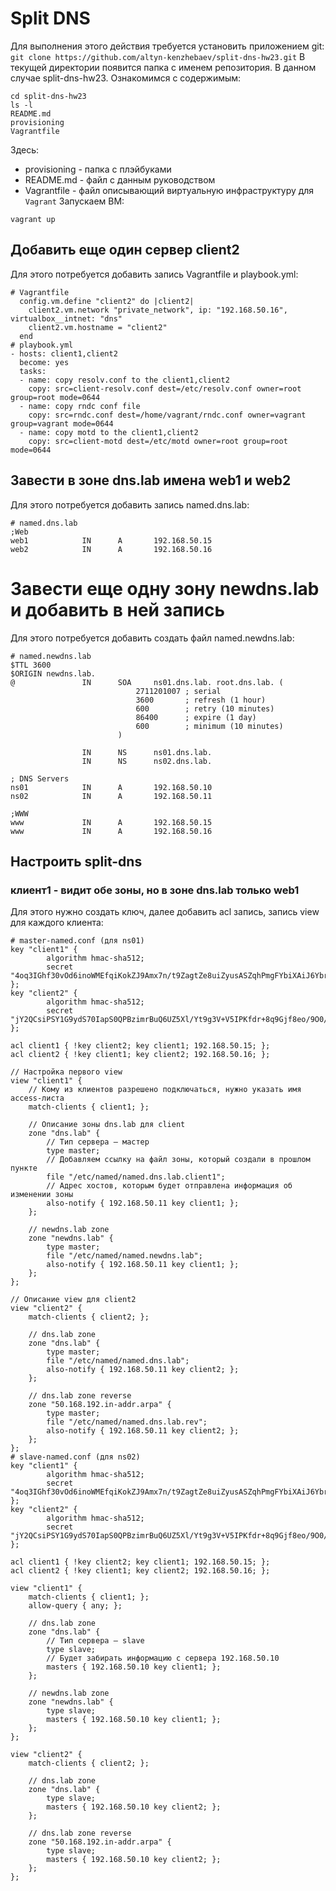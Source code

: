 # Split DNS
Для выполнения этого действия требуется установить приложением git:
`git clone https://github.com/altyn-kenzhebaev/split-dns-hw23.git`
В текущей директории появится папка с именем репозитория. В данном случае split-dns-hw23. Ознакомимся с содержимым:
```
cd split-dns-hw23
ls -l
README.md
provisioning
Vagrantfile
```
Здесь:
- provisioning - папка с плэйбуками
- README.md - файл с данным руководством
- Vagrantfile - файл описывающий виртуальную инфраструктуру для `Vagrant`
Запускаем ВМ:
```
vagrant up
```

## Добавить еще один сервер client2
Для этого потребуется добавить запись Vagrantfile и playbook.yml:
```
# Vagrantfile
  config.vm.define "client2" do |client2|
    client2.vm.network "private_network", ip: "192.168.50.16", virtualbox__intnet: "dns"
    client2.vm.hostname = "client2"
  end
# playbook.yml
- hosts: client1,client2
  become: yes
  tasks:
  - name: copy resolv.conf to the client1,client2
    copy: src=client-resolv.conf dest=/etc/resolv.conf owner=root group=root mode=0644
  - name: copy rndc conf file
    copy: src=rndc.conf dest=/home/vagrant/rndc.conf owner=vagrant group=vagrant mode=0644
  - name: copy motd to the client1,client2
    copy: src=client-motd dest=/etc/motd owner=root group=root mode=0644
```
## Завести в зоне dns.lab имена web1 и web2
Для этого потребуется добавить запись named.dns.lab:
```
# named.dns.lab
;Web
web1            IN      A       192.168.50.15
web2            IN      A       192.168.50.16
```
# Завести еще одну зону newdns.lab и добавить в ней запись
Для этого потребуется добавить создать файл named.newdns.lab:
```
# named.newdns.lab
$TTL 3600
$ORIGIN newdns.lab.
@               IN      SOA     ns01.dns.lab. root.dns.lab. (
                            2711201007 ; serial
                            3600       ; refresh (1 hour)
                            600        ; retry (10 minutes)
                            86400      ; expire (1 day)
                            600        ; minimum (10 minutes)
                        )

                IN      NS      ns01.dns.lab.
                IN      NS      ns02.dns.lab.

; DNS Servers
ns01            IN      A       192.168.50.10
ns02            IN      A       192.168.50.11

;WWW
www             IN      A       192.168.50.15
www             IN      A       192.168.50.16
```
## Настроить split-dns
### клиент1 - видит обе зоны, но в зоне dns.lab только web1
Для этого нужно создать ключ, далее добавить acl запись, запись view для каждого клиента:
```
# master-named.conf (для ns01)
key "client1" {
        algorithm hmac-sha512;
        secret "4oq3IGhf30vOd6inoWMEfqiKokZJ9Amx7n/t9ZagtZe8uiZyusASZqhPmgFYbiXAiJ6YbryhSM6mCWfAk2Maxw==";
};
key "client2" {
        algorithm hmac-sha512;
        secret "jY2QCsiPSY1G9ydS70IapS0QPBzimrBuQ6UZ5Xl/Yt9g3V+V5IPKfdr+8q9Gjf8eo/9O0/yIoI2b0mRFp8lsqQ==";
};

acl client1 { !key client2; key client1; 192.168.50.15; };
acl client2 { !key client1; key client2; 192.168.50.16; };

// Настройка первого view 
view "client1" {
    // Кому из клиентов разрешено подключаться, нужно указать имя access-листа
    match-clients { client1; };

    // Описание зоны dns.lab для client
    zone "dns.lab" {
        // Тип сервера — мастер
        type master;
        // Добавляем ссылку на файл зоны, который создали в прошлом пункте
        file "/etc/named/named.dns.lab.client1";
        // Адрес хостов, которым будет отправлена информация об изменении зоны
        also-notify { 192.168.50.11 key client1; };
    };

    // newdns.lab zone
    zone "newdns.lab" {
        type master;
        file "/etc/named/named.newdns.lab";
        also-notify { 192.168.50.11 key client1; };
    };
};

// Описание view для client2
view "client2" {
    match-clients { client2; };

    // dns.lab zone
    zone "dns.lab" {
        type master;
        file "/etc/named/named.dns.lab";
        also-notify { 192.168.50.11 key client2; };
    };

    // dns.lab zone reverse
    zone "50.168.192.in-addr.arpa" {
        type master;
        file "/etc/named/named.dns.lab.rev";
        also-notify { 192.168.50.11 key client2; };
    };
};
# slave-named.conf (для ns02)
key "client1" {
        algorithm hmac-sha512;
        secret "4oq3IGhf30vOd6inoWMEfqiKokZJ9Amx7n/t9ZagtZe8uiZyusASZqhPmgFYbiXAiJ6YbryhSM6mCWfAk2Maxw==";
};
key "client2" {
        algorithm hmac-sha512;
        secret "jY2QCsiPSY1G9ydS70IapS0QPBzimrBuQ6UZ5Xl/Yt9g3V+V5IPKfdr+8q9Gjf8eo/9O0/yIoI2b0mRFp8lsqQ==";
};

acl client1 { !key client2; key client1; 192.168.50.15; };
acl client2 { !key client1; key client2; 192.168.50.16; };

view "client1" {
    match-clients { client1; };
    allow-query { any; };

    // dns.lab zone
    zone "dns.lab" {
        // Тип сервера — slave
        type slave;
        // Будет забирать информацию с сервера 192.168.50.10
        masters { 192.168.50.10 key client1; };
    };

    // newdns.lab zone
    zone "newdns.lab" {
        type slave;
        masters { 192.168.50.10 key client1; };
    };
};

view "client2" {
    match-clients { client2; };

    // dns.lab zone
    zone "dns.lab" {
        type slave;
        masters { 192.168.50.10 key client2; };
    };

    // dns.lab zone reverse
    zone "50.168.192.in-addr.arpa" {
        type slave;
        masters { 192.168.50.10 key client2; };
    };
};
```